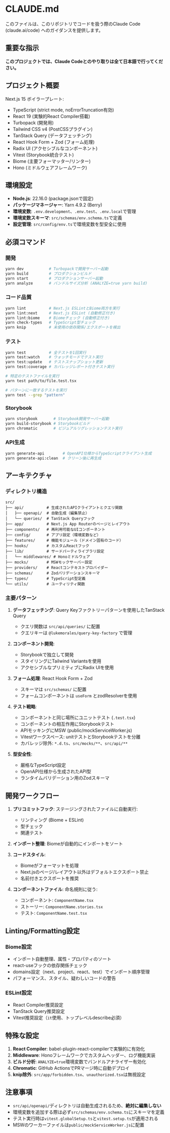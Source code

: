 # CLAUDE.md

このファイルは、このリポジトリでコードを扱う際のClaude Code (claude.ai/code) へのガイダンスを提供します。

## 重要な指示

**このプロジェクトでは、Claude Codeとのやり取りは全て日本語で行ってください。**

## プロジェクト概要

Next.js 15 ボイラープレート:
- TypeScript (strict mode, noErrorTruncation有効)
- React 19 (実験的React Compiler搭載)
- Turbopack (開発用)
- Tailwind CSS v4 (PostCSSプラグイン)
- TanStack Query (データフェッチング)
- React Hook Form + Zod (フォーム処理)
- Radix UI (アクセシブルなコンポーネント)
- Vitest (Storybook統合テスト)
- Biome (主要フォーマッター/リンター)
- Hono (ミドルウェアフレームワーク)

## 環境設定

- **Node.js**: 22.16.0 (package.jsonで固定)
- **パッケージマネージャー**: Yarn 4.9.2 (Berry)
- **環境変数**: `.env.development`、`.env.test`、`.env.local`で管理
- **環境変数スキーマ**: `src/schemas/env.schema.ts`で定義
- **設定管理**: `src/config/env.ts`で環境変数を型安全に使用

## 必須コマンド

### 開発
```bash
yarn dev           # Turbopackで開発サーバー起動
yarn build         # プロダクションビルド
yarn start         # プロダクションサーバー起動
yarn analyze       # バンドルサイズ分析 (ANALYZE=true yarn build)
```

### コード品質
```bash
yarn lint          # Next.js ESLintとBiome両方を実行
yarn lint:next     # Next.js ESLint (自動修正付き)
yarn lint:biome    # Biomeチェック (自動修正付き)
yarn check-types   # TypeScript型チェック
yarn knip          # 未使用の依存関係/エクスポートを検出
```

### テスト
```bash
yarn test          # 全テストを1回実行
yarn test:watch    # ウォッチモードでテスト実行
yarn test:update   # テストスナップショット更新
yarn test:coverage # カバレッジレポート付きテスト実行

# 特定のテストファイルを実行
yarn test path/to/file.test.tsx

# パターンに一致するテストを実行
yarn test --grep "pattern"
```

### Storybook
```bash
yarn storybook       # Storybook開発サーバー起動
yarn build-storybook # Storybookビルド
yarn chromatic       # ビジュアルリグレッションテスト実行
```

### API生成
```bash
yarn generate-api        # OpenAPI仕様からTypeScriptクライアント生成
yarn generate-api:clean  # クリーン後に再生成
```

## アーキテクチャ

### ディレクトリ構造
```
src/
├── api/          # 生成されたAPIクライアントとクエリ関数
│   ├── openapi/  # 自動生成（編集禁止）
│   └── queries/  # TanStack Queryフック
├── app/          # Next.js App Routerのページとレイアウト
├── components/   # 再利用可能なUIコンポーネント
├── config/       # アプリ設定（環境変数など）
├── features/     # 機能モジュール（ドメイン固有のコード）
├── hooks/        # カスタムReactフック
├── lib/          # サードパーティライブラリ設定
│   └── middlewares/ # Honoミドルウェア
├── mocks/        # MSWモックサーバー設定
├── providers/    # Reactコンテキストプロバイダー
├── schemas/      # Zodバリデーションスキーマ
├── types/        # TypeScript型定義
└── utils/        # ユーティリティ関数
```

### 主要パターン

1. **データフェッチング**: Query Keyファクトリーパターンを使用したTanStack Query
   - クエリ関数は `src/api/queries/` に配置
   - クエリキーは `@lukemorales/query-key-factory` で管理

2. **コンポーネント開発**: 
   - Storybookで独立して開発
   - スタイリングにTailwind Variantsを使用
   - アクセシブルなプリミティブにRadix UIを使用

3. **フォーム処理**: React Hook Form + Zod
   - スキーマは `src/schemas/` に配置
   - フォームコンポーネントは `useForm` とzodResolverを使用

4. **テスト戦略**:
   - コンポーネントと同じ場所にユニットテスト (`.test.tsx`)
   - コンポーネントの相互作用にStorybookテスト
   - APIモッキングにMSW (public/mockServiceWorker.js)
   - Vitestワークスペース: unitテストとStorybookテストを分離
   - カバレッジ除外: `*.d.ts`、`src/mocks/**`、`src/api/**`

5. **型安全性**:
   - 厳格なTypeScript設定
   - OpenAPI仕様から生成されたAPI型
   - ランタイムバリデーション用のZodスキーマ

## 開発ワークフロー

1. **プリコミットフック**: ステージングされたファイルに自動実行:
   - リンティング (Biome + ESLint)
   - 型チェック
   - 関連テスト

2. **インポート整理**: Biomeが自動的にインポートをソート

3. **コードスタイル**: 
   - Biomeがフォーマットを処理
   - Next.jsのページ/レイアウト以外はデフォルトエクスポート禁止
   - 名前付きエクスポートを推奨

4. **コンポーネントファイル**: 命名規則に従う:
   - コンポーネント: `ComponentName.tsx`
   - ストーリー: `ComponentName.stories.tsx`
   - テスト: `ComponentName.test.tsx`

## Linting/Formatting設定

### Biome設定
- インポート自動整理、属性・プロパティのソート
- react-useフックの依存関係チェック
- domains設定（next、project、react、test）でインポート順序管理
- パフォーマンス、スタイル、疑わしいコードの警告

### ESLint設定
- React Compiler推奨設定
- TanStack Query推奨設定
- Vitest推奨設定（`it`使用、トップレベルdescribe必須）

## 特殊な設定

1. **React Compiler**: babel-plugin-react-compilerで実験的に有効化
2. **Middleware**: Honoフレームワークでカスタムヘッダー、ログ機能実装
3. **ビルド分析**: `ANALYZE=true`環境変数でバンドルアナライザー有効化
4. **Chromatic**: GitHub ActionsでPRマージ時に自動デプロイ
5. **knip除外**: `src/app/forbidden.tsx`、`unauthorized.tsx`は無視設定

## 注意事項

- `src/api/openapi/`ディレクトリは自動生成されるため、**絶対に編集しない**
- 環境変数を追加する際は必ず`src/schemas/env.schema.ts`にスキーマを定義
- テスト実行時は`vitest.globalSetup.ts`と`vitest.setup.ts`が適用される
- MSWのワーカーファイルは`public/mockServiceWorker.js`に配置
